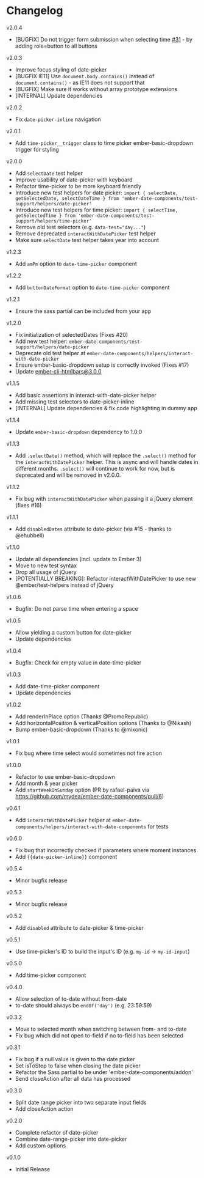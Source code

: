 # Changelog

v2.0.4 

* [BUGFIX] Do not trigger form submission when selecting time [#31](https://github.com/mydea/ember-date-components/issues/31) - by adding role=button to all buttons

v2.0.3

* Improve focus styling of date-picker
* [BUGFIX IE11] Use `document.body.contains()` instead of `document.contains()` - as IE11 does not support that
* [BUGFIX] Make sure it works without array prototype extensions
* [INTERNAL] Update dependencies

v2.0.2

* Fix `date-picker-inline` navigation

v2.0.1

* Add `time-picker__trigger` class to time picker ember-basic-dropdown trigger for styling

v2.0.0

* Add `selectDate` test helper
* Improve usability of date-picker with keyboard
* Refactor time-picker to be more keyboard friendly
* Introduce new test helpers for date picker: `import { selectDate, getSelectedDate, selectDateTime } from 'ember-date-components/test-support/helpers/date-picker'` 
* Introduce new test helpers for time picker: `import { selectTime, getSelectedTime } from 'ember-date-components/test-support/helpers/time-picker'` 
* Remove old test selectors (e.g. `data-test="day..."`)
* Remove deprecated `interactWithDatePicker` test helper
* Make sure `selectDate` test helper takes year into account

v1.2.3

* Add `amPm` option to `date-time-picker` component

v1.2.2

* Add `buttonDateFormat` option to `date-time-picker` component

v1.2.1

* Ensure the sass partial can be included from your app

v1.2.0

* Fix initialization of selectedDates (Fixes #20)
* Add new test helper: `ember-date-components/test-support/helpers/date-picker`
* Deprecate old test helper at `ember-date-components/helpers/interact-with-date-picker`
* Ensure ember-basic-dropdown setup is correctly invoked (Fixes #17)
* Update ember-cli-htmlbars@3.0.0

v1.1.5

* Add basic assertions in interact-with-date-picker helper
* Add missing test selectors to date-picker-inline
* [INTERNAL] Update dependencies & fix code highlighting in dummy app

v1.1.4

* Update `ember-basic-dropdown` dependency to 1.0.0

v1.1.3

* Add `.selectDate()` method, which will replace the `.select()` method for the `interactWithDatePicker` helper. This is async and will handle dates in different months. `.select()` will continue to work for now, but is deprecated and will be removed in v2.0.0.

v1.1.2

* Fix bug with `interactWithDatePicker` when passing it a jQuery element (fixes #16)

v1.1.1

* Add `disabledDates` attribute to date-picker (via #15 - thanks to @ehubbell)

v1.1.0

* Update all dependencies (incl. update to Ember 3)
* Move to new test syntax
* Drop all usage of jQuery
* [POTENTIALLY BREAKING]: Refactor interactWithDatePicker to use new @ember/test-helpers instead of jQuery

v1.0.6

* Bugfix: Do not parse time when entering a space

v1.0.5

* Allow yielding a custom button for date-picker
* Update dependencies

v1.0.4

* Bugfix: Check for empty value in date-time-picker

v1.0.3

* Add date-time-picker component
* Update dependencies

v1.0.2

* Add renderInPlace option (Thanks @PromoRepublic)
* Add horizontalPosition & verticalPosition options (Thanks to @Nikash)
* Bump ember-basic-dropdown (Thanks to @mixonic)

v1.0.1

* Fix bug where time select would sometimes not fire action

v1.0.0

* Refactor to use ember-basic-dropdown
* Add month & year picker
* Add `startWeekOnSunday` option (PR by rafael-paiva via https://github.com/mydea/ember-date-components/pull/6)

v0.6.1

* Add `interactWithDatePicker` helper at `ember-date-components/helpers/interact-with-date-components` for tests

v0.6.0

* Fix bug that incorrectly checked if parameters where moment instances
* Add `{{date-picker-inline}}` component

v0.5.4

* Minor bugfix release

v0.5.3

* Minor bugfix release

v0.5.2

* Add `disabled` attribute to date-picker & time-picker

v0.5.1

* Use time-picker's ID to build the input's ID (e.g. `my-id` -> `my-id-input`)

v0.5.0

* Add time-picker component

v0.4.0

* Allow selection of to-date without from-date
* to-date should always be `endOf('day')` (e.g. 23:59:59)

v0.3.2

* Move to selected month when switching between from- and to-date
* Fix bug which did not open to-field if no to-field has been selected

v0.3.1

* Fix bug if a null value is given to the date picker
* Set isToStep to false when closing the date picker
* Refactor the Sass partial to be under 'ember-date-components/addon'
* Send closeAction after all data has processed

v0.3.0

* Split date range picker into two separate input fields
* Add closeAction action

v0.2.0

* Complete refactor of date-picker
* Combine date-range-picker into date-picker
* Add custom options

v0.1.0

* Initial Release
